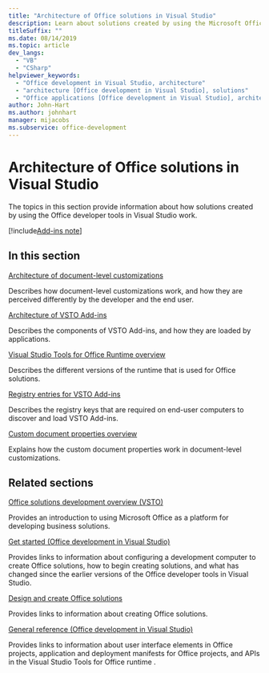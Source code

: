 ```yaml
---
title: "Architecture of Office solutions in Visual Studio"
description: Learn about solutions created by using the Microsoft Office developer tools in Visual Studio and how they work.
titleSuffix: ""
ms.date: 08/14/2019
ms.topic: article
dev_langs:
  - "VB"
  - "CSharp"
helpviewer_keywords:
  - "Office development in Visual Studio, architecture"
  - "architecture [Office development in Visual Studio], solutions"
  - "Office applications [Office development in Visual Studio], architecture"
author: John-Hart
ms.author: johnhart
manager: mijacobs
ms.subservice: office-development
---
```

# Architecture of Office solutions in Visual Studio

  The topics in this section provide information about how solutions created by using the Office developer tools in Visual Studio work.

[!include[Add-ins note](includes/addinsnote.md)]

## In this section

[Architecture of document-level customizations](../vsto/architecture-of-document-level-customizations.md)

Describes how document-level customizations work, and how they are perceived differently by the developer and the end user.

[Architecture of VSTO Add-ins](../vsto/architecture-of-vsto-add-ins.md)

Describes the components of VSTO Add-ins, and how they are loaded by applications.

[Visual Studio Tools for Office Runtime overview](../vsto/visual-studio-tools-for-office-runtime-overview.md)

Describes the different versions of the runtime that is used for Office solutions.

[Registry entries for VSTO Add-ins](../vsto/registry-entries-for-vsto-add-ins.md)

Describes the registry keys that are required on end-user computers to discover and load VSTO Add-ins.

[Custom document properties overview](../vsto/custom-document-properties-overview.md)

Explains how the custom document properties work in document-level customizations.

## Related sections

[Office solutions development overview &#40;VSTO&#41;](../vsto/office-solutions-development-overview-vsto.md)

Provides an introduction to using Microsoft Office as a platform for developing business solutions.

[Get started &#40;Office development in Visual Studio&#41;](../vsto/getting-started-office-development-in-visual-studio.md)

Provides links to information about configuring a development computer to create Office solutions, how to begin creating solutions, and what has changed since the earlier versions of the Office developer tools in Visual Studio.

[Design and create Office solutions](../vsto/designing-and-creating-office-solutions.md)

Provides links to information about creating Office solutions.

[General reference &#40;Office development in Visual Studio&#41;](../vsto/general-reference-office-development-in-visual-studio.md)

Provides links to information about user interface elements in Office projects, application and deployment manifests for Office projects, and APIs in the  Visual Studio Tools for Office runtime .
